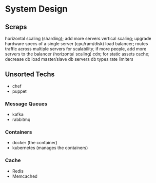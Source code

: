 # System Design
## Scraps
horizontal scaling (sharding); add more servers
vertical scaling; upgrade hardware specs of a single server (cpu/ram/disk)
load balancer; routes traffic across multiple servers for scalability; if more people, add more servers to the balancer (horizontal scaling)
cdn; for static assets
cache; decrease db load
master/slave db servers
db types
rate limiters

## Unsorted Techs
* chef
* puppet
### Message Queues
* kafka
* rabbitmq
### Containers
* docker (the container)
* kubernetes (manages the containers)
### Cache
* Redis
* Memcached
